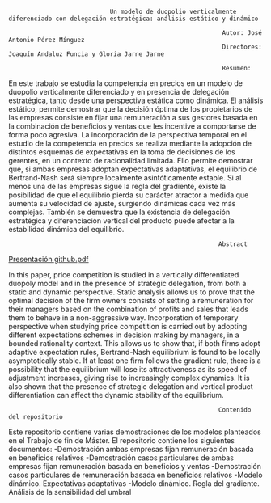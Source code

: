                                 Un modelo de duopolio verticalmente diferenciado con delegación estratégica: análisis estático y dinámico

                                                               Autor: José Antonio Pérez Mínguez
                                                               Directores: Joaquín Andaluz Funcia y Gloria Jarne Jarne

                                                               Resumen:

En este trabajo se estudia la competencia en precios en un modelo de duopolio verticalmente diferenciado y en presencia de delegación estratégica, tanto desde una perspectiva estática como dinámica.
El análisis estático, permite demostrar que la decisión óptima de los propietarios de las empresas consiste en fijar una remuneración a sus gestores basada en la combinación de beneficios y ventas que les incentive a comportarse de forma poco agresiva. 
La incorporación de la perspectiva temporal en el estudio de la competencia en precios se realiza mediante la adopción de distintos esquemas de expectativas en la toma de decisiones de los gerentes, en un contexto de racionalidad limitada. Ello permite demostrar que, si ambas empresas adoptan expectativas adaptativas, el equilibrio de Bertrand-Nash será siempre localmente asintóticamente estable. Si al menos una de las empresas sigue la regla del gradiente, existe la posibilidad de que el equilibrio pierda su carácter atractor a medida que aumenta su velocidad de ajuste, surgiendo dinámicas cada vez más complejas. También se demuestra que la existencia de delegación estratégica y diferenciación vertical del producto puede afectar a la estabilidad dinámica del equilibrio.

                                                              Abstract
[Presentación github.pdf](https://github.com/Josean1997/TFM/files/9736423/Presentacion.github.pdf)

In this paper, price competition is studied in a vertically differentiated duopoly model and in the presence of strategic delegation, from both a static and dynamic perspective.
Static analysis allows us to prove that the optimal decision of the firm owners consists of setting a remuneration for their managers based on the combination of profits and sales that leads them to behave in a non-aggressive way.
Incorporation of temporary perspective when studying price competition is carried out by adopting different expectations schemes in decision making by managers, in a bounded rationality context. This allows us to show that, if both firms adopt adaptive expectation rules, Bertrand-Nash equilibrium is found to be locally asymptotically stable. If at least one firm follows the gradient rule, there is a possibility that the equilibrium will lose its attractiveness as its speed of adjustment increases, giving rise to increasingly complex dynamics. It is also shown that the presence of strategic delegation and vertical product differentiation can affect the dynamic stability of the equilibrium.

                                                              Contenido del repositorio
Este repositorio contiene varias demostraciones de los modelos planteados en el Trabajo de fin de Máster. El repositorio contiene los siguientes documentos:
-Demostración ambas empresas fijan remuneración basada en beneficios relativos
-Demostración casos particulares de ambas empresas fijan remuneración basada en beneficios y ventas
-Demostración casos particulares de remuneración basada en beneficios relativos
-Modelo dinámico. Expectativas adaptativas
-Modelo dinámico. Regla del gradiente. Análisis de la sensibilidad del umbral

